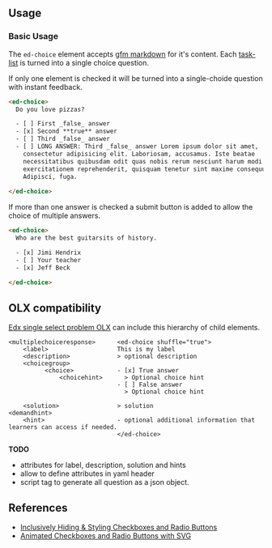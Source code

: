 <!-- ## Installation

_Installation_

```sh
npm i ed-choice
```



_Import from NPM_

```html
<script type="module" src="node_modules/ed-choice/index.js"></script>
```

_Import from CDN_ **TODO**

```html
<script
  type="module"
  src="https://cdn.jsdelivr.net/???gh/????/ed-choice/index.js"
></script>
``` -->

## Usage

### Basic Usage

The `ed-choice` element accepts [gfm markdown](https://github.github.com/gfm/) for
it's content. Each
[task-list](https://github.github.com/gfm/#task-list-items-extension-) is turned
into a single choice question.

If only one element is checked it will be turned into a single-choide question with instant feedback.

```html
<ed-choice>
  Do you love pizzas?

  - [ ] First _false_ answer
  - [x] Second **true** answer
  - [ ] Third _false_ answer
  - [ ] LONG ANSWER: Third _false_ answer Lorem ipsum dolor sit amet,
    consectetur adipisicing elit. Laboriosam, accusamus. Iste beatae
    necessitatibus quibusdam odit quas nobis rerum nesciunt harum modi
    exercitationem reprehenderit, quisquam tenetur sint maxime consequuntur?
    Adipisci, fuga.
        
</ed-choice>
```

If more than one answer is checked a submit button is added to allow the choice of multiple answers.

```html
<ed-choice>
  Who are the best guitarsits of history.

  - [x] Jimi Hendrix
  - [ ] Your teacher
  - [x] Jeff Beck
        
</ed-choice>
```

## OLX compatibility

[Edx single select problem OLX](https://edx.readthedocs.io/projects/open-edx-building-and-running-a-course/en/latest/exercises_tools/single_select.html#elements)
can include this hierarchy of child elements.

```
<multiplechoiceresponse>      <ed-choice shuffle="true">
    <label>                   This is my label
    <description>             > optional description
    <choicegroup>             
          <choice>            - [x] True answer
              <choicehint>      > Optional choice hint
                              - [ ] False answer
                                > Optional choice hint
    
    <solution>                > solution
<demandhint>
    <hint>                    - optional additional information that learners can access if needed.
                              </ed-choice>
```

**TODO**

- attributes for label, description, solution and hints
- allow to define attributes in yaml header
- script tag to generate all question as a json object.

## References


- [Inclusively Hiding & Styling Checkboxes and Radio Buttons](https://www.sarasoueidan.com/blog/inclusively-hiding-and-styling-checkboxes-and-radio-buttons/)
- [Animated Checkboxes and Radio Buttons with SVG](https://tympanus.net/codrops/2013/10/15/animated-checkboxes-and-radio-buttons-with-svg/)
